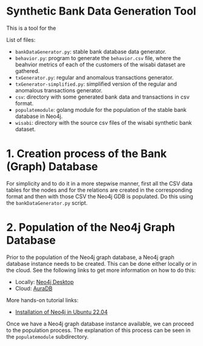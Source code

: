 # Synthetic Bank Data Generation Tool

This is a tool for the 


List of files:

- `bankDataGenerator.py`: stable bank database data generator.
- `behavior.py`: program to generate the `behavior.csv` file, where the beahvior metrics of each of the
customers of the wisabi dataset are gathered.
- `txGenerator.py`: regular and anomalous transactions generator.
- `txGenerator-simplified.py`: simplified version of the regular and anomalous transactions generator.
- `csv`: directory with some generated bank data and transactions in csv format.
- `populatemodule`: golang module for the population of the stable bank database in Neo4j.
- `wisabi`: directory with the source csv files of the wisabi synthetic bank dataset.

# 1. Creation process of the Bank (Graph) Database

For simplicity and to do it in a more stepwise manner, first all the CSV data tables for the nodes and for the relations are created in the corresponding format and then with those CSV the Neo4j GDB is populated. 
Do this using the `bankDataGenerator.py` script.

# 2. Population of the Neo4j Graph Database

Prior to the population of the Neo4j graph database, a Neo4j graph database instance needs to be
created. This can be done either locally or in the cloud. See the following links to get more information on how to do this:

- Locally: [Neo4j Desktop](https://neo4j.com/docs/desktop-manual/current/)
- Cloud: [AuraDB](https://neo4j.com/cloud/platform/aura-graph-database/?ref=developer-guides)

More hands-on tutorial links:
- [Installation of Neo4j in Ubuntu 22.04](https://www.virtono.com/community/tutorial-how-to/how-to-install-neo4j-on-ubuntu-22-04/ )

Once we have a Neo4j graph database instance available, we can proceed to the population process. The explanation of this process can be seen in the `populatemodule` subdirectory.
